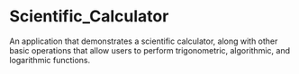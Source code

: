 # Scientific_Calculator
An application that demonstrates a scientific calculator, along with other basic operations that allow users to perform trigonometric, algorithmic, and logarithmic functions.
